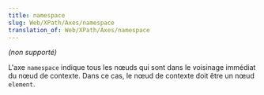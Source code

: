 ```yaml
---
title: namespace
slug: Web/XPath/Axes/namespace
translation_of: Web/XPath/Axes/namespace
---
```

<p>
</p><p><i>(non supporté)</i>
</p><p>L'axe <code>namespace</code> indique tous les nœuds qui sont dans le voisinage immédiat du nœud de contexte. Dans ce cas, le nœud de contexte doit être un nœud <code>element</code>.
</p>